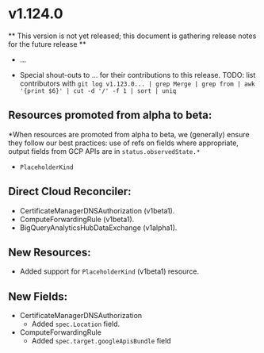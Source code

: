 # v1.124.0

** This version is not yet released; this document is gathering release notes for the future release **

* ...

* Special shout-outs to ... for their
  contributions to this release.
TODO: list contributors with `git log v1.123.0... | grep Merge | grep from | awk '{print $6}' | cut -d '/' -f 1 | sort | uniq`

## Resources promoted from alpha to beta:

*When resources are promoted from alpha to beta, we (generally) ensure they follow our best practices: use of refs on fields where appropriate,
output fields from GCP APIs are in `status.observedState.*`

* `PlaceholderKind`

## Direct Cloud Reconciler:
* CertificateManagerDNSAuthorization (v1beta1).
* ComputeForwardingRule (v1beta1).
* BigQueryAnalyticsHubDataExchange (v1alpha1).

## New Resources:

* Added support for `PlaceholderKind` (v1beta1) resource.

## New Fields:

* CertificateManagerDNSAuthorization
  * Added `spec.Location` field.
* ComputeForwardingRule
  * Added `spec.target.googleApisBundle` field
